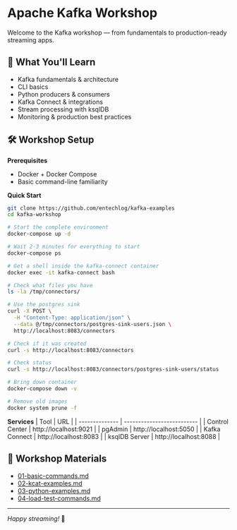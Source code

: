 # Apache Kafka Workshop

Welcome to the Kafka workshop — from fundamentals to production-ready streaming apps.

## 🎯 What You'll Learn
- Kafka fundamentals & architecture
- CLI basics
- Python producers & consumers
- Kafka Connect & integrations
- Stream processing with ksqlDB
- Monitoring & production best practices

## 🛠 Workshop Setup

**Prerequisites**
- Docker + Docker Compose
- Basic command-line familiarity

**Quick Start**
```bash
git clone https://github.com/entechlog/kafka-examples
cd kafka-workshop

# Start the complete environment
docker-compose up -d

# Wait 2-3 minutes for everything to start
docker-compose ps

# Get a shell inside the kafka-connect container
docker exec -it kafka-connect bash

# Check what files you have
ls -la /tmp/connectors/

# Use the postgres sink
curl -X POST \
  -H "Content-Type: application/json" \
  --data @/tmp/connectors/postgres-sink-users.json \
  http://localhost:8083/connectors

# Check if it was created
curl -s http://localhost:8083/connectors

# Check status
curl -s http://localhost:8083/connectors/postgres-sink-users/status

# Bring down container
docker-compose down -v

# Remove old images
docker system prune -f
```

**Services**
| Tool           | URL                        |
| -------------- | -------------------------- |
| Control Center | http://localhost:9021      |
| pgAdmin        | http://localhost:5050      |
| Kafka Connect  | http://localhost:8083      |
| ksqlDB Server  | http://localhost:8088      |

## 📁 Workshop Materials
- [01-basic-commands.md](./docs/01-basic-commands.md)
- [02-kcat-examples.md](./docs/02-kcat-examples.md)
- [03-python-examples.md](./docs/03-python-examples.md)
- [04-load-test-commands.md](./docs/04-load-test-commands.md)

---

*Happy streaming!* 🚀
